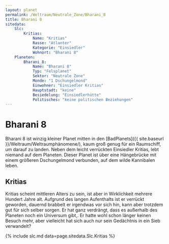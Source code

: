 ```yaml
---
layout: planet
permalink: /Weltraum/Neutrale_Zone/Bharani_8
title: Bharani 8
sitedata:
    Slc:
        Kritias:
            Name: "Kritias"
            Rasse: "Atlanter"
            Kategorie: "Einsiedler"
            Wohnort: "Bharani 8"
    Planeten:
        Bharani_8:
            Name: "Bharani 8"
            Typ: "Felsplanet"
            Sektor: "Neutrale Zone"
            Monde: "1 Dschungelmond"
            Einwohner: "Einsiedler Kritias"
            Hauptstadt: "keine"
            Besiedelung: "Einsiedlerhütte"
            Politisches: "keine politischen Beziehungen"
---
```


# Bharani 8

Bharani 8 ist winzig kleiner Planet mitten in den [BadPlanets]({{ site.baseurl }}/Weltraum/Weltraumphänomene/), kaum groß genug für ein Raumschiff, um darauf zu landen. Neben dem leicht verrückten Einsiedler Kritias, lebt niemand auf dem Planeten. Dieser Planet ist über eine Hängebrücke mit einem größeren Dschungelmond verbunden, auf dem wilde Kannibalen leben.

## Kritias

Kritias scheint mittleren Alters zu sein, ist aber in Wirklichkeit mehrere Hundert Jahre alt. Aufgrund des langen Aufenthalts ist er verrückt geworden, dauernd brabbelt er irgendwas vor sich hin, kann aber trotzdem gut für sich selber sorgen. Er hat ganz verdrängt, dass es außerhalb des Planeten noch ein Universum gibt,. Er hatte wohl schon länger keinen Besuch mehr, aber vielleicht hat sich auch nur sein Gedächtnis in ein Sieb verwandelt?

{% include slc.md data=page.sitedata.Slc.Kritias %}
